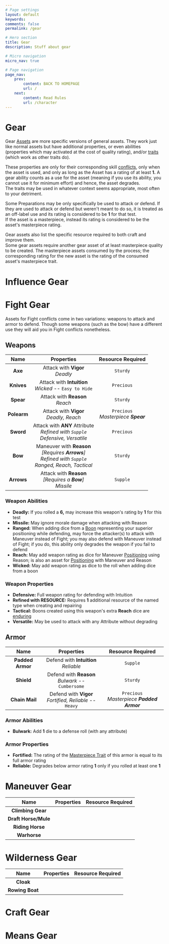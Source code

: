 ```yaml
---
# Page settings
layout: default
keywords:
comments: false
permalink: /gear

# Hero section
title: Gear
description: Stuff about gear

# Micro navigation
micro_nav: true

# Page navigation
page_nav:
    prev:
        content: BACK TO HOMEPAGE
        url: /
    next:
        content: Read Rules
        url: /character
---
```


# Gear

Gear [Assets](/assets) are more specific versions of general assets. They work just like normal assets but have additional properties, or even abilities (properties which may activated at the cost of quality rating), and/or [traits](/character#traits) (which work as other traits do).

These properties are only for their corresponding skill [conflicts](conflicts), only when the asset is used, and only as long as the Asset has a rating of at least **1.** A gear ability counts as a use for the asset (meaning if you use its ability, you cannot use it for minimum effort) and hence, the asset degrades.  
The traits may be used in whatever context seems appropriate, most often to your detriment.

Some Preparations may be only specifically be used to attack or defend. If they are used to attack or defend but weren't meant to do so, it is treated as an off-label use and  its rating is considered to be **1** for that test.  
If the asset is a masterpiece, instead its rating is considered to be the asset's masterpiece rating.

Gear assets also list the specific resource required to both craft and improve them.  
Some gear assets require another gear asset of at least masterpiece quality to be created. The masterpiece assets consumed by the process; the corresponding rating for the new asset is the rating of the consumed asset's masterpiece trait.


# Influence Gear




# Fight Gear

Assets for Fight conflicts come in two variations: weapons to attack and armor to defend. Though some weapons (such as the bow) have a different use they will aid you in Fight conflicts nonetheless.


## Weapons

|    Name     |                                                 Properties                                                  |           Resource Required           |
|:-----------:|:-----------------------------------------------------------------------------------------------------------:|:-------------------------------------:|
|   **Axe**   |                                      Attack with **Vigor**<br>_Deadly_                                      |               `Sturdy`                |
| **Knives**  |                           Attack with **Intuition**<br>_Wicked_ -- `Easy to Hide`                           |              `Precious`               |
|  **Spear**  |                                      Attack with **Reason**<br>_Reach_                                      |               `Sturdy`                |
| **Polearm** |                                  Attack with **Vigor**<br>_Deadly, Reach_                                   | `Precious`<br>_Masterpiece **Spear**_ |
|  **Sword**  |             Attack with **ANY** Attribute<br>_Refined with `Supple`_<br>_Defensive, Versatile_              |              `Precious`               |
|   **Bow**   | Maneuver with **Reason**<br>_[Requires **Arrows**]_<br>_Refined with `Supple`_<br>_Ranged, Reach, Tactical_ |               `Sturdy`                |
| **Arrows**  |                        Attack with **Reason**<br>_[Requires a **Bow**]_<br>_Missile_                        |               `Supple`                |

### Weapon Abilities

- **Deadly:** If you rolled a **6,** may increase this weapon's rating by **1** for this test
- **Missile:** May ignore morale damage when attacking with Reason
- **Ranged:** When adding dice from a [Boon](/character#boons) representing your superior positioning while defending, may force the attacker(s) to attack with Maneuver instead of Fight; you may also defend with Maneuver instead of Fight; if you do, this ability only degrades the weapon if you fail to defend
- **Reach:** May add weapon rating as dice for Maneuver [Positioning](conflicts#positioning) using Reason; is also an asset for [Positioning](/conflicts#positioning) with Maneuver and Reason
- **Wicked:** May add weapon rating as dice to the roll when adding dice from a boon

### Weapon Properties

- **Defensive:** Full weapon rating for defending with Intuition
- **Refined with RESOURCE:** Requires **1** additional resource of the named type when creating and repairing
- **Tactical:** Boons created using this weapon's extra **Reach** dice are [enduring](/character#enduring-boons--banes)
- **Versatile:** May be used to attack with any Attribute without degrading


## Armor

|       Name       |                        Properties                         |              Resource Required               |
|:----------------:|:---------------------------------------------------------:|:--------------------------------------------:|
| **Padded Armor** |          Defend with **Intuition**<br>_Reliable_          |                   `Supple`                   |
|    **Shield**    |    Defend with **Reason**<br>_Bulwark_ -- `Cumbersome`    |                   `Sturdy`                   |
|  **Chain Mail**  | Defend with **Vigor**<br>_Fortified, Reliable_ -- `Heavy` | `Precious`<br>_Masterpiece **Padded Armor**_ |

### Armor Abilities

- **Bulwark:** Add **1** die to a defense roll (with any attribute)

### Armor Properties

- **Fortified:** The rating of the [Masterpiece Trait](/assets#masterpiece-traits) of this armor is equal to its full armor rating
- **Reliable:** Degrades below armor rating **1** only if you rolled at least one **1**



# Maneuver Gear

|         Name         | Properties | Resource Required |
|:--------------------:|:----------:|:-----------------:|
|  **Climbing Gear**   |            |                   |
| **Draft Horse/Mule** |            |                   |
|   **Riding Horse**   |            |                   |
|     **Warhorse**     |            |                   |



# Wilderness Gear

|       Name        | Properties | Resource Required |
|:-----------------:|:----------:|:-----------------:|
|     **Cloak**     |            |                   |
|  **Rowing Boat**  |            |                   |



# Craft Gear




# Means Gear


